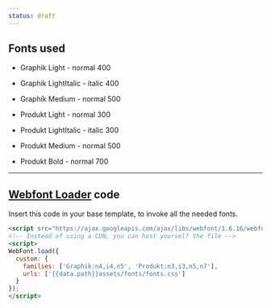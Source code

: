 ```yaml
---
status: draft
---
```

## Fonts used

- Graphik Light - normal 400
- Graphik LightItalic - italic 400
- Graphik Medium - normal 500

- Produkt Light - normal 300
- Produkt LightItalic  - italic 300
- Produkt Medium - normal 500
- Produkt Bold - normal 700

<hr class="my-3">

## [Webfont Loader](https://github.com/typekit/webfontloader) code

Insert this code in your base template, to invoke all the needed fonts.

```html
<script src="https://ajax.googleapis.com/ajax/libs/webfont/1.6.16/webfont.js"></script>
<!-- Instead of using a CDN, you can host yourself the file -->
<script>
WebFont.load({
  custom: {
    families: ['Graphik:n4,i4,n5', 'Produkt:n3,i3,n5,n7'],
    urls: ['{{data.path}}assets/fonts/fonts.css']
  }
});
</script>
```
